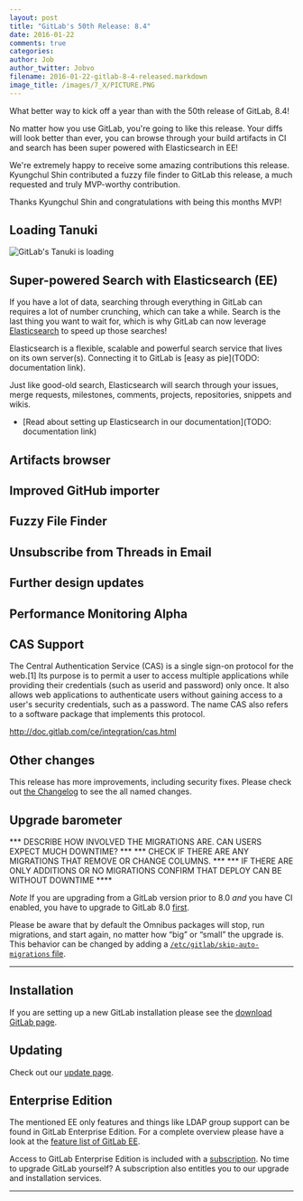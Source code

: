 ```yaml
---
layout: post
title: "GitLab's 50th Release: 8.4"
date: 2016-01-22
comments: true
categories:
author: Job
author_twitter: Jobvo
filename: 2016-01-22-gitlab-8-4-released.markdown
image_title: /images/7_X/PICTURE.PNG
---
```


What better way to kick off a year than with the 50th release of GitLab, 8.4!

No matter how you use GitLab, you're going to like this release.
Your diffs will look better than ever, you can browse through your
build artifacts in CI and search has been super powered with Elasticsearch
in EE!

We're extremely happy to receive some amazing contributions this release.
Kyungchul Shin contributed a fuzzy file finder to GitLab this release,
a much requested and truly MVP-worthy contribution.

Thanks Kyungchul Shin and congratulations with being this months MVP!

<!--more-->

## Loading Tanuki

![GitLab's Tanuki is loading](/images/8_4/loading_tanuki2.gif)

## Super-powered Search with Elasticsearch (EE)

If you have a lot of data, searching through everything in GitLab can
requires a lot of number crunching, which can take a while.
Search is the last thing you want to wait for, which is why GitLab can now
leverage [Elasticsearch](https://www.elastic.co/products/elasticsearch)
to speed up those searches!

Elasticsearch is a flexible, scalable and powerful search service that lives
on its own server(s). Connecting it to GitLab is
[easy as pie](TODO: documentation link).

Just like good-old search, Elasticsearch will search through your
issues, merge requests, milestones, comments, projects, repositories,
snippets and wikis.

- [Read about setting up Elasticsearch in our documentation](TODO: documentation link)

## Artifacts browser



## Improved GitHub importer

## Fuzzy File Finder

## Unsubscribe from Threads in Email

## Further design updates

## Performance Monitoring Alpha

## CAS Support

The Central Authentication Service (CAS) is a single sign-on protocol for the web.[1] Its purpose is to permit a user to access multiple applications while providing their credentials (such as userid and password) only once. It also allows web applications to authenticate users without gaining access to a user's security credentials, such as a password. The name CAS also refers to a software package that implements this protocol.

http://doc.gitlab.com/ce/integration/cas.html


## Other changes

This release has more improvements, including security fixes. Please check out [the Changelog](https://gitlab.com/gitlab-org/gitlab-ce/blob/master/CHANGELOG) to see the all named changes.


## Upgrade barometer


*** DESCRIBE HOW INVOLVED THE MIGRATIONS ARE. CAN USERS EXPECT MUCH DOWNTIME? ***
*** CHECK IF THERE ARE ANY MIGRATIONS THAT REMOVE OR CHANGE COLUMNS. ***
*** IF THERE ARE ONLY ADDITIONS OR NO MIGRATIONS CONFIRM THAT DEPLOY CAN BE WITHOUT DOWNTIME ****

*Note* If you are upgrading from a GitLab version prior to 8.0 *and* you have CI enabled, you have to upgrade to GitLab 8.0 [first](https://about.gitlab.com/2015/09/22/gitlab-8-0-released/).

Please be aware that by default the Omnibus packages will stop, run migrations,
and start again, no matter how “big” or “small” the upgrade is. This behavior
can be changed by adding a [`/etc/gitlab/skip-auto-migrations`
file](http://doc.gitlab.com/omnibus/update/README.html).

- - -

## Installation

If you are setting up a new GitLab installation please see the
[download GitLab page](https://about.gitlab.com/installation/).

## Updating

Check out our [update page](https://about.gitlab.com/update/).

## Enterprise Edition

The mentioned EE only features and things like LDAP group support can be found in GitLab Enterprise Edition.
For a complete overview please have a look at the [feature list of GitLab EE](http://www.gitlab.com/gitlab-ee/).

Access to GitLab Enterprise Edition is included with a [subscription](http://www.gitlab.com/pricing/).
No time to upgrade GitLab yourself?
A subscription also entitles you to our upgrade and installation services.

- - -
